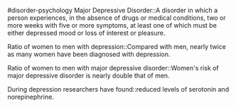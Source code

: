 #disorder-psychology 
Major Depressive Disorder::A disorder in which a person experiences, in the absence of drugs or medical conditions, two or more weeks with five or more symptoms, at least one of which must be either depressed mood or loss of interest or pleasure.

Ratio of women to men with depression::Compared with men, nearly twice as many women have been diagnosed with depression.

Ratio of women to men with major depressive disorder::Women's risk of major depressive disorder is nearly double that of men.

During depression researchers have found::reduced levels of serotonin and norepinephrine.